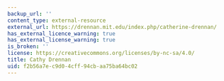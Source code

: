 ```yaml
---
backup_url: ''
content_type: external-resource
external_url: https://drennan.mit.edu/index.php/catherine-drennan/
has_external_licence_warning: true
has_external_license_warning: true
is_broken: ''
license: https://creativecommons.org/licenses/by-nc-sa/4.0/
title: Cathy Drennan
uid: f2b56a7e-c9d0-4cff-94cb-aa75ba64bc02
---
```

